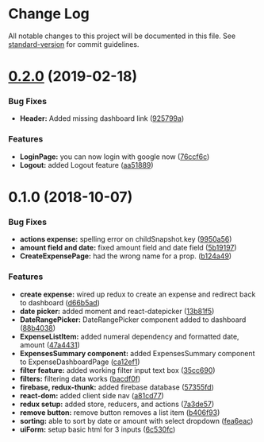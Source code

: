 # Change Log

All notable changes to this project will be documented in this file. See [standard-version](https://github.com/conventional-changelog/standard-version) for commit guidelines.

<a name="0.2.0"></a>
# [0.2.0](https://github.com/benhalverson/react-budget-app/compare/v0.1.0...v0.2.0) (2019-02-18)


### Bug Fixes

* **Header:** Added missing dashboard link ([925799a](https://github.com/benhalverson/react-budget-app/commit/925799a))


### Features

* **LoginPage:** you can now login with google now ([76ccf6c](https://github.com/benhalverson/react-budget-app/commit/76ccf6c))
* **Logout:** added Logout feature ([aa51889](https://github.com/benhalverson/react-budget-app/commit/aa51889))



<a name="0.1.0"></a>
# 0.1.0 (2018-10-07)


### Bug Fixes

* **actions expense:** spelling error on childSnapshot.key ([9950a56](https://github.com/benhalverson/react-budget-app/commit/9950a56))
* **amount field and date:** fixed amount field and date field ([5b19197](https://github.com/benhalverson/react-budget-app/commit/5b19197))
* **CreateExpensePage:** had the wrong name for a prop. ([b124a49](https://github.com/benhalverson/react-budget-app/commit/b124a49))


### Features

* **create expense:** wired up redux to create an expense and redirect back to dashboard ([d66b5ad](https://github.com/benhalverson/react-budget-app/commit/d66b5ad))
* **date picker:** added moment and react-datepicker ([13b81f5](https://github.com/benhalverson/react-budget-app/commit/13b81f5))
* **DateRangePicker:** DateRangePicker component added to dashboard ([88b4038](https://github.com/benhalverson/react-budget-app/commit/88b4038))
* **ExpenseListItem:** added numeral dependency and formatted date, amount ([47a4431](https://github.com/benhalverson/react-budget-app/commit/47a4431))
* **ExpensesSummary component:** added ExpensesSummary component to ExpenseDashboardPage ([ca12ef1](https://github.com/benhalverson/react-budget-app/commit/ca12ef1))
* **filter feature:** added working filter input text box ([35cc690](https://github.com/benhalverson/react-budget-app/commit/35cc690))
* **filters:** filtering data works ([bacdf0f](https://github.com/benhalverson/react-budget-app/commit/bacdf0f))
* **firebase, redux-thunk:** added firebase database ([57355fd](https://github.com/benhalverson/react-budget-app/commit/57355fd))
* **react-dom:** added client side nav ([a81cd77](https://github.com/benhalverson/react-budget-app/commit/a81cd77))
* **redux setup:** added store, reducers, and actions ([7a3de57](https://github.com/benhalverson/react-budget-app/commit/7a3de57))
* **remove button:** remove button removes a list item ([b406f93](https://github.com/benhalverson/react-budget-app/commit/b406f93))
* **sorting:** able to sort by date or amount with select dropdown ([fea6eac](https://github.com/benhalverson/react-budget-app/commit/fea6eac))
* **uiForm:** setup basic html for 3 inputs ([6c530fc](https://github.com/benhalverson/react-budget-app/commit/6c530fc))
